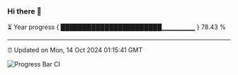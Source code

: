 ### Hi there 👋

⏳ Year progress { ███████████████████████▁▁▁▁▁▁▁ } 78.43 %

---

⏰ Updated on Mon, 14 Oct 2024 01:15:41 GMT

![Progress Bar CI](https://github.com/JuvenileQ/Progress-Bar-CI/workflows/main/badge.svg)
